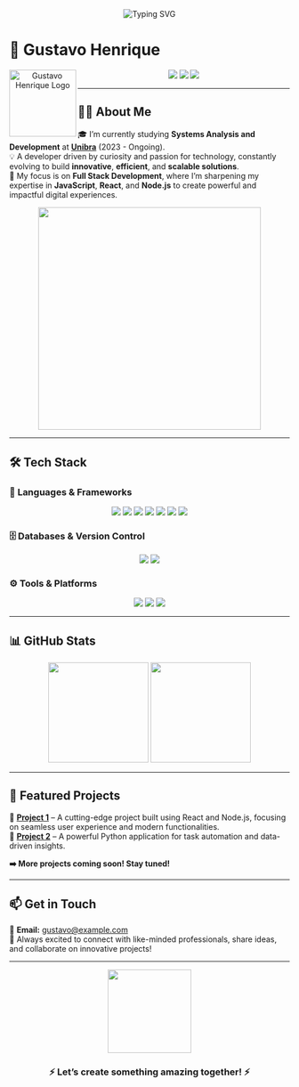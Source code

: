 <div align="center">
  <img src="https://readme-typing-svg.demolab.com?font=Fira+Code&size=25&pause=500&color=1A9AFF&center=true&vCenter=true&width=435&lines=Welcome+to+my+profile!;I'm+Gustavo+Henrique!;+Full+Stack+Developer+in+evolution!;Passionate+about+technology+and+innovation.+" alt="Typing SVG" />
</div>

# 🌟 **Gustavo Henrique**  
<div align="center">
  <img src="/mnt/data/A_professional,_sleek_logo_design_for_a_Full_Stack.png" alt="Gustavo Henrique Logo" width="120" align="left" />
</div>

<div align="center">  
  <a href="https://www.instagram.com/gustavo__xp/"><img src="https://img.shields.io/badge/Instagram-%23E4405F.svg?style=for-the-badge&logo=instagram&logoColor=white" /></a>  
  <a href="https://www.linkedin.com/in/gustavo-henriqueqy/"><img src="https://img.shields.io/badge/LinkedIn-%230077B5.svg?style=for-the-badge&logo=linkedin&logoColor=white" /></a>  
  <a href="https://discord.com/channels/neoxrs_"><img src="https://img.shields.io/badge/Discord-%237289DA.svg?style=for-the-badge&logo=discord&logoColor=white" /></a>  
</div>  

---

## 👨‍💻 **About Me**  
🎓 I’m currently studying **Systems Analysis and Development** at **[Unibra](https://www.unibra.edu.br/)** (2023 - Ongoing).  
💡 A developer driven by curiosity and passion for technology, constantly evolving to build **innovative**, **efficient**, and **scalable solutions**.  
🚀 My focus is on **Full Stack Development**, where I’m sharpening my expertise in **JavaScript**, **React**, and **Node.js** to create powerful and impactful digital experiences.

<div align="center">
  <img src="https://media.giphy.com/media/f3iwJFOVOwuy7K6FFw/giphy.gif" width="400" />
</div>

---

## 🛠️ **Tech Stack**  

### 🚀 **Languages & Frameworks**  
<div align="center">
  <img src="https://img.shields.io/badge/JavaScript-%23F7DF1E.svg?style=for-the-badge&logo=javascript&logoColor=black" />
  <img src="https://img.shields.io/badge/Python-%233776AB.svg?style=for-the-badge&logo=python&logoColor=white" />
  <img src="https://img.shields.io/badge/Java-%23ED8B00.svg?style=for-the-badge&logo=java&logoColor=white" />
  <img src="https://img.shields.io/badge/C-%2300599C.svg?style=for-the-badge&logo=c&logoColor=white" />
  <img src="https://img.shields.io/badge/React-%2361DAFB.svg?style=for-the-badge&logo=react&logoColor=black" />
  <img src="https://img.shields.io/badge/Node.js-%2344A154.svg?style=for-the-badge&logo=node.js&logoColor=white" />
  <img src="https://img.shields.io/badge/Express.js-%23404d59.svg?style=for-the-badge&logo=express&logoColor=white" />
</div>  

### 🗄️ **Databases & Version Control**  
<div align="center">
  <img src="https://img.shields.io/badge/MySQL-%234479A1.svg?style=for-the-badge&logo=mysql&logoColor=white" />
  <img src="https://img.shields.io/badge/Git-%23F05032.svg?style=for-the-badge&logo=git&logoColor=white" />
</div>  

### ⚙️ **Tools & Platforms**  
<div align="center">
  <img src="https://img.shields.io/badge/Netlify-%23000000.svg?style=for-the-badge&logo=netlify&logoColor=white" />
  <img src="https://img.shields.io/badge/HTML5-%23E34F26.svg?style=for-the-badge&logo=html5&logoColor=white" />
  <img src="https://img.shields.io/badge/CSS3-%231572B6.svg?style=for-the-badge&logo=css3&logoColor=white" />
</div>

---

## 📊 **GitHub Stats**  
<div align="center">
  <img height="180em" src="https://github-readme-stats.vercel.app/api?username=gustavohenrique&show_icons=true&theme=radical&include_all_commits=true&count_private=true" />
  <img height="180em" src="https://github-readme-stats.vercel.app/api/top-langs/?username=gustavohenrique&layout=compact&langs_count=7&theme=radical" />
</div>  

---

## 🚀 **Featured Projects**  
📌 **[Project 1](#)** – A cutting-edge project built using React and Node.js, focusing on seamless user experience and modern functionalities.  
📌 **[Project 2](#)** – A powerful Python application for task automation and data-driven insights.  

**➡️ More projects coming soon! Stay tuned!**  

---

## 📫 **Get in Touch**  
📧 **Email:** gustavo@example.com  
💬 Always excited to connect with like-minded professionals, share ideas, and collaborate on innovative projects!  

---

<div align="center">  
  <img src="https://media.giphy.com/media/jTNG3RF6EwbkpD4LZx/giphy.gif" width="150" />
  <h3>⚡ Let’s create something amazing together! ⚡</h3>  
</div>
